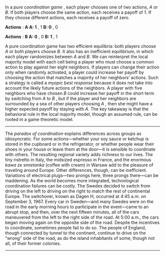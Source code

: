 In a _pure coordination game_ , each player chooses one of two actions, _A_ or _B_. If both players choose the same action, each receives a payoff of 1. If they choose different actions, each receives a payoff of zero. 

**Actions** : **A A: 1** , 1 **B: 0** , 0 

**Actions** : **B A: 0** , 0 **B: 1** , 1 

A pure coordination game has two efficient equilibria: both players choose _A_ or both players choose _B_. It also has an inefficient equilibrium, in which each player randomizes between _A_ and _B_. We can reinterpret the local majority model with each cell being a player who must choose a common action to play against her eight neighbors. If players can change their action only when randomly activated, a player could increase her payoff by choosing the action that matches a majority of her neighbors’ actions. Such a strategy is called a _myopic best response_ because it does not take into account the likely future actions of the neighbors. A player with five neighbors who have chosen _B_ could increase her payoff in the short term by switching from _A_ to _B_ , but if the player and her neighbors are surrounded by a sea of other players choosing _A_ , then she might have a higher expected payoff by staying with _A_. The key takeaway is that the behavioral rule in the local majority model, though an assumed rule, can be rooted in a game theoretic model. 

---

The _paradox of coordination_ explains differences across groups as idiosyncratic. For some actions—whether your soy sauce or ketchup is stored in the cupboard or in the refrigerator, or whether people wear their shoes in your house or leave them at the door—it is sensible to coordinate with others. The resulting regional variety adds richness to our lives. The tiny ristretto in Italy, the midsized espresso in France, and the enormous _kawa ze smietanka_ (coffee with cream) in Warsaw add to the pleasure of traveling around Europe. Other differences, though, can be inefficient. Variations of electrical plugs—two prongs here, three prongs there—can be maddening. As the world becomes more integrated, technological coordination failures can be costly. The Swedes decided to switch from driving on the left to driving on the right to match the rest of continental Europe. The switchover, known as Dagen H, occurred at 4:45 a.m. on September 3, 1967. Every car in Sweden—and many Swedes were on the road in the early morning hours to participate in the event—came to an abrupt stop, and then, over the next fifteen minutes, all of the cars maneuvered from the left to the right side of the road. At 5:00 a.m., the cars began moving again on the opposite side of the road. Despite the incentives to coordinate, sometimes people fail to do so. The people of England, though connected by tunnel to the continent, continue to drive on the “wrong” side of the road, as do the island inhabitants of some, though not all, of their former colonies. 

---